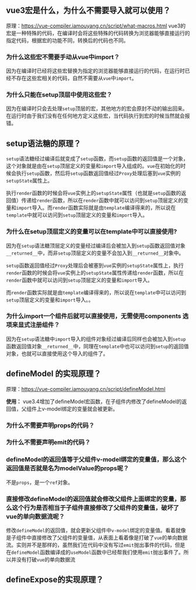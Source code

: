 ## vue3宏是什么，为什么不需要导入就可以使用？
原理：https://vue-compiler.iamouyang.cn/script/what-macros.html
vue3的宏是一种特殊的代码，在编译时会将这些特殊的代码转换为浏览器能够直接运行的指定代码，根据宏的功能不同，转换后的代码也不同。

### 为什么这些宏不需要手动从vue中import？
因为在编译时已经将这些宏替换为指定的浏览器能够直接运行的代码，在运行时已经不存在这些宏相关的代码，自然不需要从`vue`中`import`。

### 为什么只能在setup顶层中使用这些宏？
因为在编译时只会去处理`setup`顶层的宏，其他地方的宏会原封不动的输出回来。在运行时由于我们没有在任何地方定义这些宏，当代码执行到宏的时候当然就会报错。

## setup语法糖的原理？
`setup`语法糖经过编译后就变成了`setup`函数，而`setup`函数的返回值是一个对象，这个对象就是由在`setup`顶层定义的变量和`import`导入组成的。`vue`在初始化的时候会执行`setup`函数，然后将`setup`函数返回值经过`Proxy`处理后塞到`vue`实例的`setupState`属性上。

执行`render`函数的时候会将`vue`实例上的`setupState`属性（也就是`setup`函数的返回值）传递给`render`函数，所以在`render`函数中就可以访问到`setup`顶层定义的变量和`import`导入。而`render`函数实际就是由`template`编译得来的，所以说在`template`中就可以访问到`setup`顶层定义的变量和`import`导入。

### 为什么在setup顶层定义的变量可以在template中可以直接使用?
因为在`setup`语法糖顶层定义的变量经过编译后会被加入到`setup`函数返回值对象`__returned__`中，而非`setup`顶层定义的变量不会加入到`__returned__`对象中。

`setup`函数返回值经过`Proxy`处理后会被塞到`vue`实例的`setupState`属性上，执行`render`函数的时候会将`vue`实例上的`setupState`属性传递给`render`函数，所以在`render`函数中就可以访问到`setup`顶层定义的变量和`import`导入。

而`render`函数实际就是由`template`编译得来的，所以说在`template`中可以访问到`setup`顶层定义的变量和`import`导入。。

### 为什么import一个组件后就可以直接使用，无需使用components 选项来显式注册组件？
因为在`setup`语法糖中`import`导入的组件对象经过编译后同样也会被加入到`setup`函数返回值对象`__returned__`中，同理在`template`中也可以访问到`setup`的返回值对象，也就可以直接使用这个导入的组件了。

## defineModel 的实现原理？
原理：https://vue-compiler.iamouyang.cn/script/defineModel.html

**使用：** vue3.4增加了defineModel宏函数，在子组件内修改了defineModel的返回值，父组件上v-model绑定的变量就会被更新。

### 为什么不需要声明props的代码？

### 为什么不需要声明emit的代码？

### defineModel的返回值等于父组件v-model绑定的变量值，那么这个返回值是否就是名为modelValue的props呢？

不是`props`，是一个`ref`对象。

### 直接修改defineModel的返回值就会修改父组件上面绑定的变量，那么这个行为是否相当于子组件直接修改了父组件的变量值，破坏了vue的单向数据流呢？

修改`defineModel`的返回值，就会更新父组件中`v-model`绑定的变量值。看着就像是子组件中直接修改了父组件的变量值，从表面上看着像是打破了`vue`的单向数据流。实则并不是那样的，虽然我们在代码中没有写过`emit`抛出事件的代码，但是在`defineModel`函数编译成的`useModel`函数中已经帮我们使用`emit`抛出事件了。所以并没有打破`vue`的单向数据流

## defineExpose的实现原理？


<style>
  /* 这里是 details 块的样式重写  不要切换黑暗模式 */
  /* .custom-block {
    padding: 0 !important;
    font-size: 16px;
  } */
  .custom-block.details {
    background-color: #fff !important;
    padding: 0 !important;
    font-size: 16px;
  }
  .custom-block.details summary {
    color: #3451b2 !important;
  }
</style>
